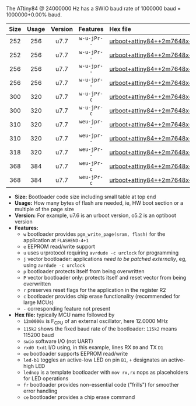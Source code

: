 The ATtiny84 @ 24000000 Hz has a SWIO baud rate of 1000000 baud = 1000000+0.00% baud.

|Size|Usage|Version|Features|Hex file|
|:-:|:-:|:-:|:-:|:--|
|252|256|u7.7|`w-u-jPr--`|[urboot+attiny84++2m7648x++115k2_swio_rxa3_txa2_led+a4.hex](https://raw.githubusercontent.com/stefanrueger/urboot.hex/main/mcus/attiny84/external_oscillator/fcpu++2m7648_Hz/br++115k2_bps/urboot+attiny84++2m7648x++115k2_swio_rxa3_txa2_led+a4.hex)|
|252|256|u7.7|`w-u-jPr--`|[urboot+attiny84++2m7648x++115k2_swio_rxa3_txa2_lednop.hex](https://raw.githubusercontent.com/stefanrueger/urboot.hex/main/mcus/attiny84/external_oscillator/fcpu++2m7648_Hz/br++115k2_bps/urboot+attiny84++2m7648x++115k2_swio_rxa3_txa2_lednop.hex)|
|256|256|u7.7|`w-u-jpr--`|[urboot+attiny84++2m7648x++115k2_swio_rxa3_txa2_led+a4_fr.hex](https://raw.githubusercontent.com/stefanrueger/urboot.hex/main/mcus/attiny84/external_oscillator/fcpu++2m7648_Hz/br++115k2_bps/urboot+attiny84++2m7648x++115k2_swio_rxa3_txa2_led+a4_fr.hex)|
|256|256|u7.7|`w-u-jpr--`|[urboot+attiny84++2m7648x++115k2_swio_rxa3_txa2_lednop_fr.hex](https://raw.githubusercontent.com/stefanrueger/urboot.hex/main/mcus/attiny84/external_oscillator/fcpu++2m7648_Hz/br++115k2_bps/urboot+attiny84++2m7648x++115k2_swio_rxa3_txa2_lednop_fr.hex)|
|300|320|u7.7|`w-u-jPr-c`|[urboot+attiny84++2m7648x++115k2_swio_rxa3_txa2_led+a4_fr_ce.hex](https://raw.githubusercontent.com/stefanrueger/urboot.hex/main/mcus/attiny84/external_oscillator/fcpu++2m7648_Hz/br++115k2_bps/urboot+attiny84++2m7648x++115k2_swio_rxa3_txa2_led+a4_fr_ce.hex)|
|300|320|u7.7|`w-u-jPr-c`|[urboot+attiny84++2m7648x++115k2_swio_rxa3_txa2_lednop_fr_ce.hex](https://raw.githubusercontent.com/stefanrueger/urboot.hex/main/mcus/attiny84/external_oscillator/fcpu++2m7648_Hz/br++115k2_bps/urboot+attiny84++2m7648x++115k2_swio_rxa3_txa2_lednop_fr_ce.hex)|
|310|320|u7.7|`weu-jpr--`|[urboot+attiny84++2m7648x++115k2_swio_rxa3_txa2_ee_led+a4.hex](https://raw.githubusercontent.com/stefanrueger/urboot.hex/main/mcus/attiny84/external_oscillator/fcpu++2m7648_Hz/br++115k2_bps/urboot+attiny84++2m7648x++115k2_swio_rxa3_txa2_ee_led+a4.hex)|
|310|320|u7.7|`weu-jpr--`|[urboot+attiny84++2m7648x++115k2_swio_rxa3_txa2_ee_lednop.hex](https://raw.githubusercontent.com/stefanrueger/urboot.hex/main/mcus/attiny84/external_oscillator/fcpu++2m7648_Hz/br++115k2_bps/urboot+attiny84++2m7648x++115k2_swio_rxa3_txa2_ee_lednop.hex)|
|318|320|u7.7|`weu-jPr--`|[urboot+attiny84++2m7648x++115k2_swio_rxa3_txa2_ee.hex](https://raw.githubusercontent.com/stefanrueger/urboot.hex/main/mcus/attiny84/external_oscillator/fcpu++2m7648_Hz/br++115k2_bps/urboot+attiny84++2m7648x++115k2_swio_rxa3_txa2_ee.hex)|
|368|384|u7.7|`weu-jPr-c`|[urboot+attiny84++2m7648x++115k2_swio_rxa3_txa2_ee_led+a4_fr_ce.hex](https://raw.githubusercontent.com/stefanrueger/urboot.hex/main/mcus/attiny84/external_oscillator/fcpu++2m7648_Hz/br++115k2_bps/urboot+attiny84++2m7648x++115k2_swio_rxa3_txa2_ee_led+a4_fr_ce.hex)|
|368|384|u7.7|`weu-jPr-c`|[urboot+attiny84++2m7648x++115k2_swio_rxa3_txa2_ee_lednop_fr_ce.hex](https://raw.githubusercontent.com/stefanrueger/urboot.hex/main/mcus/attiny84/external_oscillator/fcpu++2m7648_Hz/br++115k2_bps/urboot+attiny84++2m7648x++115k2_swio_rxa3_txa2_ee_lednop_fr_ce.hex)|

- **Size:** Bootloader code size including small table at top end
- **Usage:** How many bytes of flash are needed, ie, HW boot section or a multiple of the page size
- **Version:** For example, u7.6 is an urboot version, o5.2 is an optiboot version
- **Features:**
  + `w` bootloader provides `pgm_write_page(sram, flash)` for the application at `FLASHEND-4+1`
  + `e` EEPROM read/write support
  + `u` uses urprotocol requiring `avrdude -c urclock` for programming
  + `j` vector bootloader: applications *need to be patched externally*, eg, using `avrdude -c urclock`
  + `p` bootloader protects itself from being overwritten
  + `P` vector bootloader only: protects itself and reset vector from being overwritten
  + `r` preserves reset flags for the application in the register R2
  + `c` bootloader provides chip erase functionality (recommended for large MCUs)
  + `-` corresponding feature not present
- **Hex file:** typically MCU name followed by
  + `12m0000x` is F<sub>CPU</sub> of an external oscillator, here 12.0000 MHz
  + `115k2` shows the fixed baud rate of the bootloader: `115k2` means 115200 baud
  + `swio` software I/O (not UART)
  + `rxd0 txd1` I/O using, in this example, lines RX `D0` and TX `D1`
  + `ee` bootloader supports EEPROM read/write
  + `led-b1` toggles an active-low LED on pin `B1`, `+` designates an active-high LED
  + `lednop` is a template bootloader with `mov rx,rx` nops as placeholders for LED operations
  + `fr` bootloader provides non-essential code ("frills") for smoother error handling
  + `ce` bootloader provides a chip erase command

